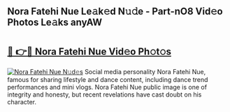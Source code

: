 ## Nora Fatehi Nue Le𝚊k𝚎d N𝚞𝚍e - Part-nO8 Vid𝚎o Photos Le𝚊ks anyAW

# <h2><a href="http://fb8hbk4.evod.top/?m=Nora+Fatehi+Nue">🔗 👉🔴 Nora Fatehi Nue Vid𝚎o Ph𝚘t𝚘s</a></h2>

[![Nora Fatehi Nue N𝚞d𝚎s](https://i.imgur.com/8V9OHl7.gif)](http://fb8hbk4.evod.top/?m=Nora+Fatehi+Nue)
Social media personality Nora Fatehi Nue, famous for sharing lifestyle and dance content, including dance trend performances and mini vlogs. Nora Fatehi Nue public image is one of integrity and honesty, but recent revelations have cast doubt on his character. 

